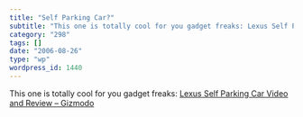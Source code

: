```yaml
---
title: "Self Parking Car?"
subtitle: "This one is totally cool for you gadget freaks: Lexus Self Parking Car Video and Review – Gizmodo"
category: "298"
tags: []
date: "2006-08-26"
type: "wp"
wordpress_id: 1440
---
```

This one is totally cool for you gadget freaks: [Lexus Self Parking Car Video and Review – Gizmodo](http://gizmodo.com/gadgets/clips/lexus-self-parking-car-video-and-review-196551.php)